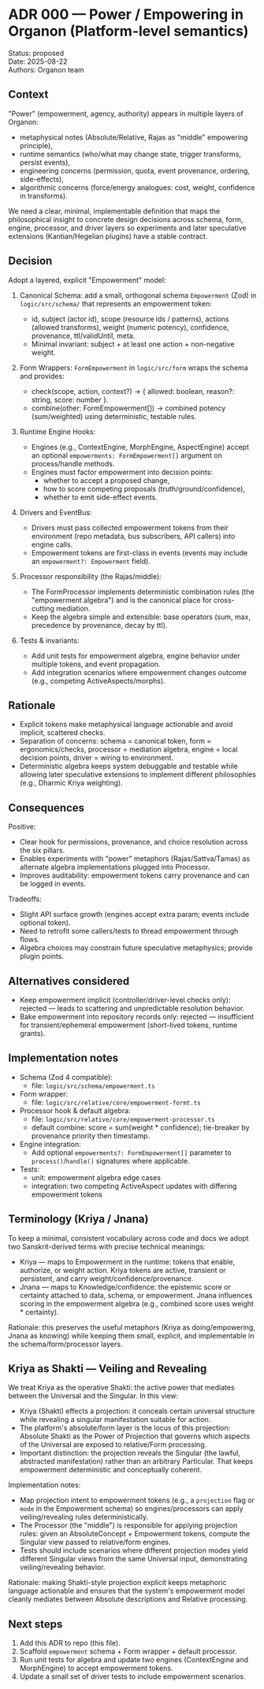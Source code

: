 # ADR 000 — Power / Empowering in Organon (Platform-level semantics)

Status: proposed  
Date: 2025-08-22  
Authors: Organon team

## Context

"Power" (empowerment, agency, authority) appears in multiple layers of Organon:
- metaphysical notes (Absolute/Relative, Rajas as "middle" empowering principle),
- runtime semantics (who/what may change state, trigger transforms, persist events),
- engineering concerns (permission, quota, event provenance, ordering, side-effects),
- algorithmic concerns (force/energy analogues: cost, weight, confidence in transforms).

We need a clear, minimal, implementable definition that maps the philosophical insight to concrete design decisions across schema, form, engine, processor, and driver layers so experiments and later speculative extensions (Kantian/Hegelian plugins) have a stable contract.

## Decision

Adopt a layered, explicit "Empowerment" model:

1. Canonical Schema: add a small, orthogonal schema `Empowerment` (Zod) in `logic/src/schema/` that represents an empowerment token:
   - id, subject (actor id), scope (resource ids / patterns), actions (allowed transforms), weight (numeric potency), confidence, provenance, ttl/validUntil, meta.
   - Minimal invariant: subject + at least one action + non-negative weight.

2. Form Wrappers: `FormEmpowerment` in `logic/src/form` wraps the schema and provides:
   - check(scope, action, context?) → { allowed: boolean, reason?: string, score: number }.
   - combine(other: FormEmpowerment[]) → combined potency (sum/weighted) using deterministic, testable rules.

3. Runtime Engine Hooks:
   - Engines (e.g., ContextEngine, MorphEngine, AspectEngine) accept an optional `empowerments: FormEmpowerment[]` argument on process/handle methods.
   - Engines must factor empowerment into decision points:
     - whether to accept a proposed change,
     - how to score competing proposals (truth/ground/confidence),
     - whether to emit side-effect events.

4. Drivers and EventBus:
   - Drivers must pass collected empowerment tokens from their environment (repo metadata, bus subscribers, API callers) into engine calls.
   - Empowerment tokens are first-class in events (events may include an `empowerment?: Empowerment` field).

5. Processor responsibility (the Rajas/middle):
   - The FormProcessor implements deterministic combination rules (the "empowerment algebra") and is the canonical place for cross-cutting mediation.
   - Keep the algebra simple and extensible: base operators (sum, max, precedence by provenance, decay by ttl).

6. Tests & invariants:
   - Add unit tests for empowerment algebra, engine behavior under multiple tokens, and event propagation.
   - Add integration scenarios where empowerment changes outcome (e.g., competing ActiveAspects/morphs).

## Rationale

- Explicit tokens make metaphysical language actionable and avoid implicit, scattered checks.
- Separation of concerns: schema = canonical token, form = ergonomics/checks, processor = mediation algebra, engine = local decision points, driver = wiring to environment.
- Deterministic algebra keeps system debuggable and testable while allowing later speculative extensions to implement different philosophies (e.g., Dharmic Kriya weighting).

## Consequences

Positive:
- Clear hook for permissions, provenance, and choice resolution across the six pillars.
- Enables experiments with "power" metaphors (Rajas/Sattva/Tamas) as alternate algebra implementations plugged into Processor.
- Improves auditability: empowerment tokens carry provenance and can be logged in events.

Tradeoffs:
- Slight API surface growth (engines accept extra param; events include optional token).
- Need to retrofit some callers/tests to thread empowerment through flows.
- Algebra choices may constrain future speculative metaphysics; provide plugin points.

## Alternatives considered

- Keep empowerment implicit (controller/driver-level checks only): rejected — leads to scattering and unpredictable resolution behavior.
- Bake empowerment into repository records only: rejected — insufficient for transient/ephemeral empowerment (short-lived tokens, runtime grants).

## Implementation notes

- Schema (Zod 4 compatible):
  - file: `logic/src/schema/empowerment.ts`
- Form wrapper:
  - file: `logic/src/relative/core/empowerment-formt.ts`
- Processor hook & default algebra:
  - file: `logic/src/relative/core/empowerment-processor.ts`
  - default combine: score = sum(weight * confidence); tie-breaker by provenance priority then timestamp.
- Engine integration:
  - Add optional `empowerments?: FormEmpowerment[]` parameter to `process()`/`handle()` signatures where applicable.
- Tests:
  - unit: empowerment algebra edge cases
  - integration: two competing ActiveAspect updates with differing empowerment tokens

## Terminology (Kriya / Jnana)

To keep a minimal, consistent vocabulary across code and docs we adopt two Sanskrit-derived terms with precise technical meanings:
- Kriya — maps to Empowerment in the runtime: tokens that enable, authorize, or weight action. Kriya tokens are active, transient or persistent, and carry weight/confidence/provenance.
- Jnana — maps to Knowledge/confidence: the epistemic score or certainty attached to data, schema, or empowerment. Jnana influences scoring in the empowerment algebra (e.g., combined score uses weight * certainty).

Rationale: this preserves the useful metaphors (Kriya as doing/empowering, Jnana as knowing) while keeping them small, explicit, and implementable in the schema/form/processor layers.

## Kriya as Shakti — Veiling and Revealing

We treat Kriya as the operative Shakti: the active power that mediates between the Universal and the Singular. In this view:
- Kriya (Shakti) effects a projection: it conceals certain universal structure while revealing a singular manifestation suitable for action.
- The platform's absolute/form layer is the locus of this projection: Absolute Shakti as the Power of Projection that governs which aspects of the Universal are exposed to relative/Form processing.
- Important distinction: the projection reveals the Singular (the lawful, abstracted manifestation) rather than an arbitrary Particular. That keeps empowerment deterministic and conceptually coherent.

Implementation notes:
- Map projection intent to empowerment tokens (e.g., a `projection` flag or `mode` in the Empowerment schema) so engines/processors can apply veiling/revealing rules deterministically.
- The Processor (the "middle") is responsible for applying projection rules: given an AbsoluteConcept + Empowerment tokens, compute the Singular view passed to relative/form engines.
- Tests should include scenarios where different projection modes yield different Singular views from the same Universal input, demonstrating veiling/revealing behavior.

Rationale: making Shakti-style projection explicit keeps metaphoric language actionable and ensures that the system's empowerment model cleanly mediates between Absolute descriptions and Relative processing.

## Next steps

1. Add this ADR to repo (this file).
2. Scaffold `empowerment` schema + Form wrapper + default processor.
3. Run unit tests for algebra and update two engines (ContextEngine and MorphEngine) to accept empowerment tokens.
4. Update a small set of driver tests to include empowerment scenarios.
